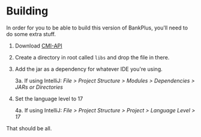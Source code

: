 # Building

In order for you to be able to build this version of BankPlus, you'll need to do some extra stuff.

1. Download [CMI-API](https://github.com/Zrips/CMI-API/releases/latest)
2. Create a directory in root called `libs` and drop the file in there.
3. Add the jar as a dependency for whatever IDE you're using.

   3a.  If using IntelliJ: *File > Project Structure > Modules > Dependencies > JARs or Directories*
4. Set the language level to 17
   
   4a.  If using IntelliJ: *File > Project Structure > Project > Language Level > 17*

That should be all.
